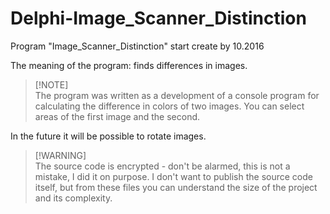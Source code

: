 # Delphi-Image_Scanner_Distinction
Program "Image_Scanner_Distinction" start create by 10.2016

The meaning of the program: finds differences in images.

> [!NOTE]\
> The program was written as a development of a console program for calculating the difference in colors of two images.
You can select areas of the first image and the second.

In the future it will be possible to rotate images.

> [!WARNING]\
> The source code is encrypted - don't be alarmed, this is not a mistake, I did it on purpose. I don't want to publish the source code itself, but from these files you can understand the size of the project and its complexity.
